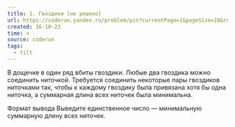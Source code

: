 ```yaml
---
title: 1. Гвоздики [не решено]
url: https://coderun.yandex.ru/problem/pin?currentPage=1&pageSize=10&rowNumber=1&compiler=nodejs
created: 16-10-23
time: ∞
source: coderun
tags:
  - tilt
---
```


В дощечке в один ряд вбиты гвоздики. Любые два гвоздика можно соединить ниточкой. Требуется соединить некоторые пары гвоздиков ниточками так, чтобы к каждому гвоздику была привязана хотя бы одна ниточка, а суммарная длина всех ниточек была минимальна.

Формат вывода
Выведите единственное число — минимальную суммарную длину всех ниточек.
